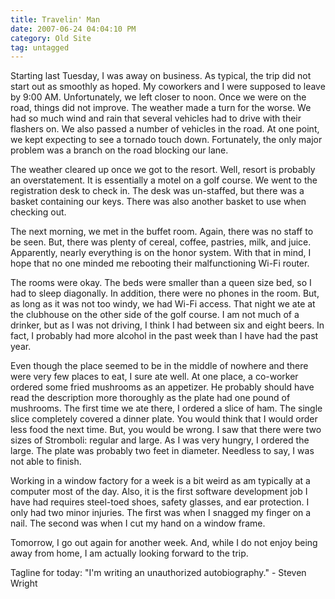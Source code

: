 ```yaml
---
title: Travelin' Man
date: 2007-06-24 04:04:10 PM
category: Old Site
tag: untagged
---
```


Starting last Tuesday, I was away on business. As typical, the trip did not start out as smoothly as hoped. My coworkers and I were supposed to leave by 9:00 AM. Unfortunately, we left closer to noon. Once we were on the road, things did not improve. The weather made a turn for the worse. We had so much wind and rain that several vehicles had to drive with their flashers on. We also passed a number of vehicles in the road. At one point, we kept expecting to see a tornado touch down. Fortunately, the only major problem was a branch on the road blocking our lane.

The weather cleared up once we got to the resort. Well, resort is probably an overstatement. It is essentially a motel on a golf course. We went to the registration desk to check in. The desk was un-staffed, but there was a basket containing our keys. There was also another basket to use when checking out.

The next morning, we met in the buffet room. Again, there was no staff to be seen. But, there was plenty of cereal, coffee, pastries, milk, and juice. Apparently, nearly everything is on the honor system. With that in mind, I hope that no one minded me rebooting their malfunctioning Wi-Fi router.

The rooms were okay. The beds were smaller than a queen size bed, so I had to sleep diagonally. In addition, there were no phones in the room. But, as long as it was not too windy, we had Wi-Fi access. That night we ate at the clubhouse on the other side of the golf course. I am not much of a drinker, but as I was not driving, I think I had between six and eight beers. In fact, I probably had more alcohol in the past week than I have had the past year.

Even though the place seemed to be in the middle of nowhere and there were very few places to eat, I sure ate well. At one place, a co-worker ordered some fried mushrooms as an appetizer. He probably should have read the description more thoroughly as the plate had one pound of mushrooms. The first time we ate there, I ordered a slice of ham. The single slice completely covered a dinner plate. You would think that I would order less food the next time. But, you would be wrong. I saw that there were two sizes of Stromboli: regular and large. As I was very hungry, I ordered the large. The plate was probably two feet in diameter. Needless to say, I was not able to finish.

Working in a window factory for a week is a bit weird as am typically at a computer most of the day. Also, it is the first software development job I have had requires steel-toed shoes, safety glasses, and ear protection. I only had two minor injuries. The first was when I snagged my finger on a nail. The second was when I cut my hand on a window frame.

Tomorrow, I go out again for another week. And, while I do not enjoy being away from home, I am actually looking forward to the trip.

Tagline for today: "I'm writing an unauthorized autobiography." - Steven Wright
